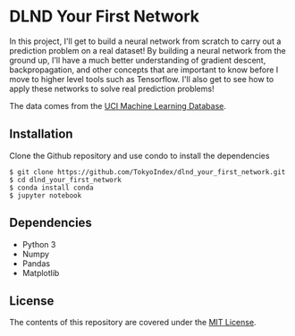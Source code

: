 # DLND Your First Network

In this project, I'll get to build a neural network from scratch to carry out a prediction problem on a real dataset! By building a neural network from the ground up, I'll have a much better understanding of gradient descent, backpropagation, and other concepts that are important to know before I move to higher level tools such as Tensorflow. I'll also get to see how to apply these networks to solve real prediction problems!

The data comes from the [UCI Machine Learning Database](https://archive.ics.uci.edu/ml/datasets/Bike+Sharing+Dataset).

## Installation
Clone the Github repository and use condo to install the dependencies 

```
$ git clone https://github.com/TokyoIndex/dlnd_your_first_network.git
$ cd dlnd_your_first_network
$ conda install conda
$ jupyter notebook
```

## Dependencies
* Python 3
* Numpy
* Pandas
* Matplotlib


## License
The contents of this repository are covered under the [MIT License](https://github.com/TokyoIndex/dlnd_your_first_network/blob/master/LICENSE).
